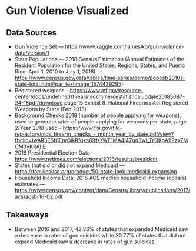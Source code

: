 # Gun Violence Visualized

## Data Sources
* Gun Violence Set –– https://www.kaggle.com/jameslko/gun-violence-data/version/1 
* State Populations ––  2018 Census Estimation (Annual Estimates of the Resident Population for the United States, Regions, States, and Puerto Rico: April 1, 2010 to July 1, 2018) — https://www.census.gov/data/tables/time-series/demo/popest/2010s-state-total.html#par_textimage_1574439295)
* Registered weapons – https://www.atf.gov/resource-center/docs/undefined/firearmscommercestatisticalupdate20185087-24-18pdf/download page 15 Exhibit 8. National Firearms Act Registered Weapons by State (Feb 2018) 
* Background Checks 2018 (number of people applying for weapons), used to generate rates of people applying for weapons per state, page 2/Year 2018 used – https://www.fbi.gov/file-repository/nics_firearm_checks_-_month_year_by_state.pdf/view?fbclid=IwAR3ESf6EprOikRfqxa69fzsWF1MA4j4Zud3wI_1YQKpA99zx7MCM3yKRAhE
* 2016 Presidential Election Data –– https://www.nytimes.com/elections/2016/results/president
* States that did or did not expand Medicaid –– https://familiesusa.org/product/50-state-look-medicaid-expansion
* Household Income Data: 2016 ACS median household income (dollars) estimates –– https://www.census.gov/content/dam/Census/library/publications/2017/acs/acsbr16-02.pdf
## Takeaways
* Between 2016 and 2017, 42.86% of states that expanded Medicaid saw a decrease in rates of gun suicides while 30.77% of states that did not expand Medicaid saw a decrease in rates of gun suicides.
